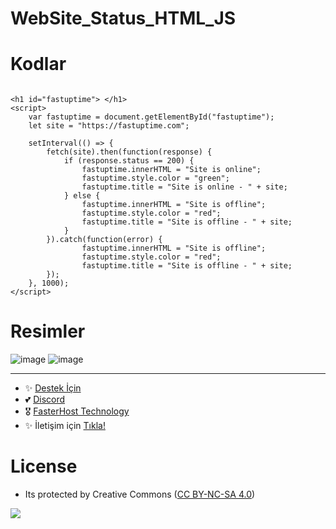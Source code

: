 # WebSite_Status_HTML_JS

# Kodlar

```

<h1 id="fastuptime"> </h1>
<script>
    var fastuptime = document.getElementById("fastuptime");
    let site = "https://fastuptime.com";

    setInterval(() => {
        fetch(site).then(function(response) {
            if (response.status == 200) {
                fastuptime.innerHTML = "Site is online";
                fastuptime.style.color = "green";
                fastuptime.title = "Site is online - " + site;
            } else {
                fastuptime.innerHTML = "Site is offline";
                fastuptime.style.color = "red";
                fastuptime.title = "Site is offline - " + site;
            }
        }).catch(function(error) {
                fastuptime.innerHTML = "Site is offline";
                fastuptime.style.color = "red";
                fastuptime.title = "Site is offline - " + site;
        });
    }, 1000);
</script>

```

# Resimler

![image](https://user-images.githubusercontent.com/63351166/211154240-f4cdc900-a322-4743-b95b-aa85653bb9c6.png)
![image](https://user-images.githubusercontent.com/63351166/211154254-a0c0140d-d2cf-4ec0-a3b5-9e55a104b5a5.png)


---
- ✨ [Destek İçin](https://fastuptime.com) <br>
- 💕 [Discord](https://fastuptime.com/discord)<br>
- 🎖️ [FasterHost Technology](https://fasterhost.tech/)<br>
- ✨ İletişim için [Tıkla!](mailto:fastuptime@gmail.com)<br>

# License
- Its protected by Creative Commons ([CC BY-NC-SA 4.0](https://creativecommons.org/licenses/by-nc-sa/4.0/))

<a href="https://creativecommons.org/licenses/by-nc-sa/4.0/" title="BYNCSA40"><img src="https://licensebuttons.net/l/by-nc-sa/4.0/88x31.png"></a>
